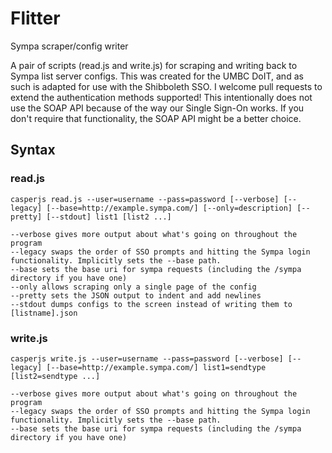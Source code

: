 # Flitter
Sympa scraper/config writer

A pair of scripts (read.js and write.js) for scraping and writing back to Sympa list server configs.
This was created for the UMBC DoIT, and as such is adapted for use with the Shibboleth SSO. I welcome pull requests to extend the authentication methods supported!
This intentionally does not use the SOAP API because of the way our Single Sign-On works. If you don't require that functionality, the SOAP API might be a better choice.

## Syntax
### read.js
    casperjs read.js --user=username --pass=password [--verbose] [--legacy] [--base=http://example.sympa.com/] [--only=description] [--pretty] [--stdout] list1 [list2 ...] 
```
--verbose gives more output about what's going on throughout the program
--legacy swaps the order of SSO prompts and hitting the Sympa login functionality. Implicitly sets the --base path.
--base sets the base uri for sympa requests (including the /sympa directory if you have one)
--only allows scraping only a single page of the config
--pretty sets the JSON output to indent and add newlines
--stdout dumps configs to the screen instead of writing them to [listname].json
```
### write.js
    casperjs write.js --user=username --pass=password [--verbose] [--legacy] [--base=http://example.sympa.com/] list1=sendtype [list2=sendtype ...] 
```
--verbose gives more output about what's going on throughout the program
--legacy swaps the order of SSO prompts and hitting the Sympa login functionality. Implicitly sets the --base path.
--base sets the base uri for sympa requests (including the /sympa directory if you have one)
```
